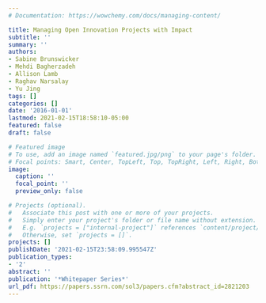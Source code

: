```yaml
---
# Documentation: https://wowchemy.com/docs/managing-content/

title: Managing Open Innovation Projects with Impact
subtitle: ''
summary: ''
authors:
- Sabine Brunswicker
- Mehdi Bagherzadeh
- Allison Lamb
- Raghav Narsalay
- Yu Jing
tags: []
categories: []
date: '2016-01-01'
lastmod: 2021-02-15T18:58:10-05:00
featured: false
draft: false

# Featured image
# To use, add an image named `featured.jpg/png` to your page's folder.
# Focal points: Smart, Center, TopLeft, Top, TopRight, Left, Right, BottomLeft, Bottom, BottomRight.
image:
  caption: ''
  focal_point: ''
  preview_only: false

# Projects (optional).
#   Associate this post with one or more of your projects.
#   Simply enter your project's folder or file name without extension.
#   E.g. `projects = ["internal-project"]` references `content/project/deep-learning/index.md`.
#   Otherwise, set `projects = []`.
projects: []
publishDate: '2021-02-15T23:58:09.995547Z'
publication_types:
- '2'
abstract: ''
publication: '*Whitepaper Series*'
url_pdf: https://papers.ssrn.com/sol3/papers.cfm?abstract_id=2821203
---
```


